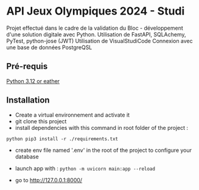 # API Jeux Olympiques 2024 - Studi
Projet effectué dans le cadre de la validation du Bloc - développement d'une solution digitale avec Python.
Utilisation de FastAPI, SQLAchemy, PyTest, python-jose (JWT)
Utilisation de VisualStudiCode
Connexion avec une base de données PostgreQSL

## Pré-requis
[Python 3.12 or eather](https://www.python.org/downloads/)

## Installation

- Create a virtual environnement and activate it
- git clone this project
- install dependencies with this command in root folder of the project :

```python pip3 install -r ./requirements.txt ```

- create env file named '.env' in the root of the project to configure your database
- launch app with :
```python -m uvicorn main:app --reload```

- go to http://127.0.0.1:8000/